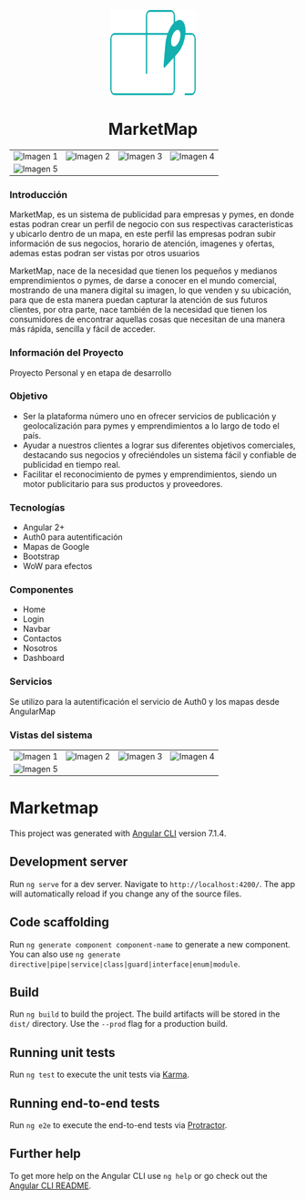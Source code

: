 <!DOCTYPE html>
<html lang="en">
<head>
	<meta charset="UTF-8">
</head>
<body>
	<p align="center"><img src="https://github.com/Luis-Aguila/MarketMap/blob/master/src/assets/img/logo.png?raw=true" alt="Logo Proyecto" width="150px" height="150px"></p>
	<h1 align="center">MarketMap</h1>
  <table>
    <tbody>
      <tr>
        <td align="center" valign="middle">
          <img width="222px" src="" alt="Imagen 1">
        </td>
        <td align="center" valign="middle">
          <img width="222px" src="" alt="Imagen 2">
        </td>
        <td align="center" valign="middle">
          <img width="222px" src="" alt="Imagen 3">
        </td>
        <td align="center" valign="middle">
          <img width="222px" src="" alt="Imagen 4">
        </td>
      </tr><tr></tr>
      <tr>
        <td align="center" valign="middle">
          <img width="222px" src="" alt="Imagen 5">
        </td>
      </tr><tr></tr>
    </tbody>
  </table>
	<h3>Introducción</h3>
  <p>MarketMap, es un sistema de publicidad para empresas y pymes, en donde estas podran crear un perfil de negocio con sus respectivas caracteristicas y ubicarlo dentro de un mapa, en este perfil las empresas podran subir información de sus negocios, horario de atención, imagenes y ofertas, ademas estas podran ser vistas por otros usuarios</p>
	<p>MarketMap, nace de la necesidad que tienen los pequeños y medianos emprendimientos o pymes, de darse a conocer en el mundo     comercial, mostrando de una manera digital su imagen, lo que venden y su ubicación, para que de esta manera puedan capturar la atención de sus futuros clientes, por otra parte, nace también de la necesidad que tienen los consumidores de encontrar aquellas cosas que necesitan de una manera más rápida, sencilla y fácil de acceder.</p>
  <h3>Información del Proyecto</h3>
  <p>Proyecto Personal y en etapa de desarrollo</p>
	<h3>Objetivo</h3>
  <ul>
    <li>Ser la plataforma número uno en ofrecer servicios de publicación y geolocalización para pymes y emprendimientos a lo largo de todo el país.</li>
    <li>Ayudar a nuestros clientes a lograr sus diferentes objetivos comerciales, destacando sus negocios y ofreciéndoles un sistema fácil y confiable de publicidad en tiempo real.</li>
    <li>Facilitar el reconocimiento de pymes y emprendimientos, siendo un motor publicitario para sus productos y proveedores.</li>
  </ul>
	<h3>Tecnologías</h3>
  <ul>
    <li>Angular 2+</li>
    <li>Auth0 para autentificación</li>
    <li>Mapas de Google</li>
    <li>Bootstrap</li>
    <li>WoW para efectos</li>
  </ul>
	<h3>Componentes</h3>
  <ul>
    <li>Home</li>
    <li>Login</li>
    <li>Navbar</li>
    <li>Contactos</li>
    <li>Nosotros</li>
    <li>Dashboard</li>
  </ul>
	<h3>Servicios</h3>
  <p>Se utilizo para la autentificación el servicio de Auth0 y los mapas desde AngularMap</p>
	<h3>Vistas del sistema</h3>
  <table>
    <tbody>
      <tr>
        <td align="center" valign="middle">
          <img width="222px" src="" alt="Imagen 1">
        </td>
        <td align="center" valign="middle">
          <img width="222px" src="" alt="Imagen 2">
        </td>
        <td align="center" valign="middle">
          <img width="222px" src="" alt="Imagen 3">
        </td>
        <td align="center" valign="middle">
          <img width="222px" src="" alt="Imagen 4">
        </td>
      </tr><tr></tr>
      <tr>
        <td align="center" valign="middle">
          <img width="222px" src="" alt="Imagen 5">
        </td>
      </tr><tr></tr>
    </tbody>
  </table>

	




</body>
</html>


# Marketmap

This project was generated with [Angular CLI](https://github.com/angular/angular-cli) version 7.1.4.

## Development server

Run `ng serve` for a dev server. Navigate to `http://localhost:4200/`. The app will automatically reload if you change any of the source files.

## Code scaffolding

Run `ng generate component component-name` to generate a new component. You can also use `ng generate directive|pipe|service|class|guard|interface|enum|module`.

## Build

Run `ng build` to build the project. The build artifacts will be stored in the `dist/` directory. Use the `--prod` flag for a production build.

## Running unit tests

Run `ng test` to execute the unit tests via [Karma](https://karma-runner.github.io).

## Running end-to-end tests

Run `ng e2e` to execute the end-to-end tests via [Protractor](http://www.protractortest.org/).

## Further help

To get more help on the Angular CLI use `ng help` or go check out the [Angular CLI README](https://github.com/angular/angular-cli/blob/master/README.md).

